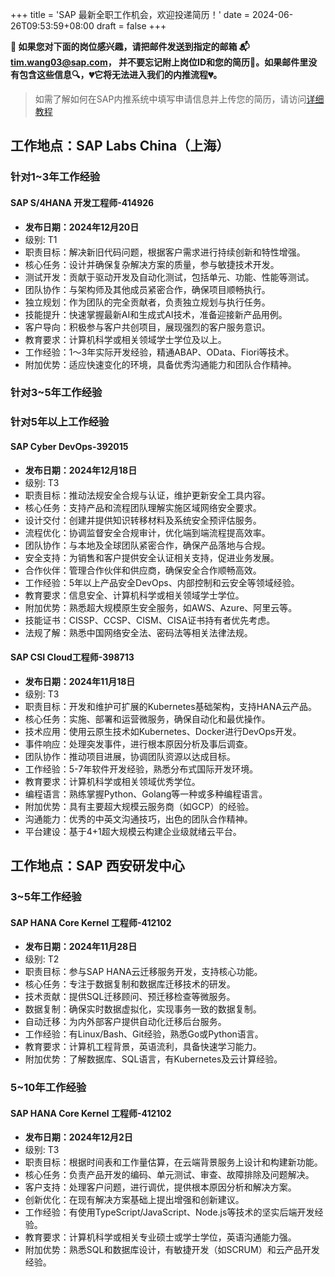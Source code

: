 +++
title = 'SAP 最新全职工作机会，欢迎投递简历！'
date = 2024-06-26T09:53:59+08:00
draft = false
+++

**📢 如果您对下面的岗位感兴趣，请把邮件发送到指定的邮箱
📬[tim.wang03@sap.com](mailto:tim.wang03@sap.com)，
并不要忘记附上岗位ID和您的简历📄。如果邮件里没有包含这些信息🔍，💔它将无法进入我们的内推流程💔。**
> 如需了解如何在SAP内推系统中填写申请信息并上传您的简历，请访问[详细教程](/sap/how-to-apply)

<!-- ## 工作地点：北京研发中心

### 针对1~3年工作经验

#### SAP Associate Digital Customer Engagement Manager SAP BASIS & HANA-398908

- **发布日期：2024年10月21日**
- 级别: T2
- 职责目标：负责SAP云客户端到端客户参与和合同服务交付，重点关注SAP S/4HANA私有云版交付物。
- 核心任务：从合同签订到客户上线、持续服务交付、版本发布、维护项目启动及变更管理。
- 软件技能：具备SAP Basis活动、SAP版本升级和云客户基础设施更新的实践经验。
- 工作经验：1-3年SAP技术咨询工作经验，1-2年客户面向角色经验，具备韩语或日语能力者优先。
- 教育要求：不明确，但需具备出色的客户沟通、网络建设、关系构建、结果导向、自我组织和决策能力。
- 附加优势：精通IT服务管理、SAP S/4 HANA、Azure/AWS/GCP和SAP应用，了解ECSS运营基础设施、流程和自动化工具。 -->


## 工作地点：SAP Labs China（上海）


### 针对1~3年工作经验

#### SAP S/4HANA 开发工程师-414926

* **发布日期：2024年12月20日**
* 级别: T1
* 职责目标：解决新旧代码问题，根据客户需求进行持续创新和特性增强。
* 核心任务：设计并确保复杂解决方案的质量，参与敏捷技术开发。
* 测试开发：贡献于驱动开发及自动化测试，包括单元、功能、性能等测试。
* 团队协作：与架构师及其他成员紧密合作，确保项目顺畅执行。
* 独立规划：作为团队的完全贡献者，负责独立规划与执行任务。
* 技能提升：快速掌握最新AI和生成式AI技术，准备迎接新产品用例。
* 客户导向：积极参与客户共创项目，展现强烈的客户服务意识。
* 教育要求：计算机科学或相关领域学士学位及以上。
* 工作经验：1～3年实际开发经验，精通ABAP、OData、Fiori等技术。
* 附加优势：适应快速变化的环境，具备优秀沟通能力和团队合作精神。

### 针对3~5年工作经验



### 针对5年以上工作经验

#### SAP Cyber DevOps-392015

* **发布日期：2024年12月18日**
* 级别: T3
* 职责目标：推动法规安全合规与认证，维护更新安全工具内容。
* 核心任务：支持产品和流程团队理解实施区域网络安全要求。
* 设计交付：创建并提供知识转移材料及系统安全预评估服务。
* 流程优化：协调监督安全合规审计，优化端到端流程提高效率。
* 团队协作：与本地及全球团队紧密合作，确保产品落地与合规。
* 安全支持：为销售和客户提供安全认证相关支持，促进业务发展。
* 合作伙伴：管理合作伙伴和供应商，确保安全合作顺畅高效。
* 工作经验：5年以上产品安全DevOps、内部控制和云安全等领域经验。
* 教育要求：信息安全、计算机科学或相关领域学士学位。
* 附加优势：熟悉超大规模原生安全服务，如AWS、Azure、阿里云等。
* 技能证书：CISSP、CCSP、CISM、CISA证书持有者优先考虑。
* 法规了解：熟悉中国网络安全法、密码法等相关法律法规。

#### SAP CSI Cloud工程师-398713

* **发布日期：2024年11月18日**
* 级别: T3
* 职责目标：开发和维护可扩展的Kubernetes基础架构，支持HANA云产品。
* 核心任务：实施、部署和运营微服务，确保自动化和最优操作。
* 技术应用：使用云原生技术如Kubernetes、Docker进行DevOps开发。
* 事件响应：处理突发事件，进行根本原因分析及事后调查。
* 团队协作：推动项目进展，协调团队资源以达成目标。
* 工作经验：5-7年软件开发经验，熟悉分布式国际开发环境。
* 教育要求：计算机科学或相关领域优秀学位。
* 编程语言：熟练掌握Python、Golang等一种或多种编程语言。
* 附加优势：具有主要超大规模云服务商（如GCP）的经验。
* 沟通能力：优秀的中英文沟通技巧，出色的团队合作精神。
* 平台建设：基于4+1超大规模云构建企业级就绪云平台。



## 工作地点：SAP 西安研发中心

### 3~5年工作经验

#### SAP HANA Core Kernel 工程师-412102

* **发布日期：2024年11月28日**
* 级别: T2
* 职责目标：参与SAP HANA云迁移服务开发，支持核心功能。
* 核心任务：专注于数据复制和数据库迁移技术的研发。
* 技术贡献：提供SQL迁移顾问、预迁移检查等微服务。
* 数据复制：确保实时数据虚拟化，实现事务一致的数据复制。
* 自动迁移：为内外部客户提供自动化迁移后台服务。
* 工作经验：有Linux/Bash、Git经验，熟悉Go或Python语言。
* 教育要求：计算机工程背景，英语流利，具备快速学习能力。
* 附加优势：了解数据库、SQL语言，有Kubernetes及云计算经验。

### 5~10年工作经验

#### SAP HANA Core Kernel 工程师-412102

* **发布日期：2024年12月2日**
* 级别: T3
* 职责目标：根据时间表和工作量估算，在云端背景服务上设计和构建新功能。
* 核心任务：负责产品开发的编码、单元测试、审查、故障排除及问题解决。
* 客户支持：处理客户问题，进行调优，提供根本原因分析和解决方案。
* 创新优化：在现有解决方案基础上提出增强和创新建议。
* 工作经验：有使用TypeScript/JavaScript、Node.js等技术的坚实后端开发经验。
* 教育要求：计算机科学或相关专业硕士或学士学位，英语沟通能力强。
* 附加优势：熟悉SQL和数据库设计，有敏捷开发（如SCRUM）和云产品开发经验。
<!-- ## 工作地点：SAP 大连研发中心

### 针对5年以上工作经验 -->

